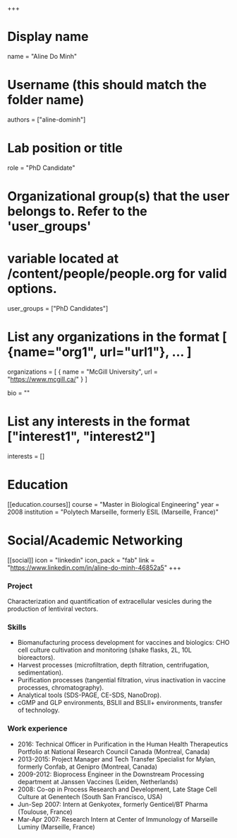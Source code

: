 +++
# Display name
name = "Aline Do Minh"

# Username (this should match the folder name)
authors = ["aline-dominh"]

# Lab position or title
role = "PhD Candidate"

# Organizational group(s) that the user belongs to. Refer to the 'user_groups'
# variable located at /content/people/people.org for valid options.
user_groups = ["PhD Candidates"]

# List any organizations in the format [ {name="org1", url="url1"}, ... ]
organizations = [ { name = "McGill University", url = "https://www.mcgill.ca/" } ]

bio = ""

# List any interests in the format ["interest1", "interest2"]
interests = []

# Education
[[education.courses]]
  course = "Master in Biological Engineering"
  year = 2008
  institution = "Polytech Marseille, formerly ESIL (Marseille, France)"

# Social/Academic Networking
[[social]]
  icon = "linkedin"
  icon_pack = "fab"
  link = "https://www.linkedin.com/in/aline-do-minh-46852a5"
+++

### Project
Characterization and quantification of extracellular vesicles during the
production of lentiviral vectors.

### Skills
- Biomanufacturing process development for vaccines and biologics: CHO cell
  culture cultivation and monitoring (shake flasks, 2L, 10L bioreactors).
- Harvest processes (microfiltration, depth filtration, centrifugation,
  sedimentation).
- Purification processes (tangential filtration, virus inactivation in vaccine
  processes, chromatography).
- Analytical tools (SDS-PAGE, CE-SDS, NanoDrop).
- cGMP and GLP environments, BSLII and BSLII+ environments, transfer of
  technology.

### Work experience
- 2016: Technical Officer in Purification in the Human Health Therapeutics
  Portfolio at National Research Council Canada (Montreal, Canada)
- 2013-2015: Project Manager and Tech Transfer Specialist for Mylan, formerly
  Confab, at Genipro (Montreal, Canada)
- 2009-2012: Bioprocess Engineer in the Downstream Processing department at
  Janssen Vaccines (Leiden, Netherlands)
- 2008: Co-op in Process Research and Development, Late Stage Cell Culture at
  Genentech (South San Francisco, USA)
- Jun-Sep 2007: Intern at Genkyotex, formerly Genticel/BT Pharma (Toulouse,
  France)
- Mar-Apr 2007: Research Intern at Center of Immunology of Marseille Luminy
  (Marseille, France)
